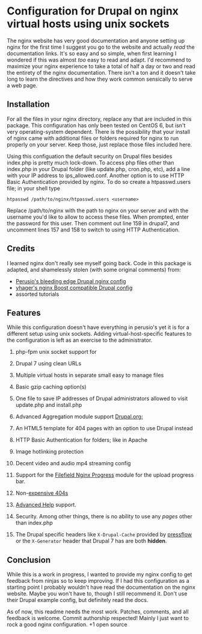 Configuration for Drupal on nginx virtual hosts using unix sockets
================================

The nginx website has very good documentation and anyone setting up nginx for the first time I suggest you go to the website and actually *read* the documentation links. It's so easy and so simple, when first learning I wondered if this was almost *too* easy to read and adapt. I'd recommend to maximize your nginx experience to take a total of half a day or two and read the entirety of the nginx documentation. There isn't a ton and it doesn't take long to learn the directives and how they work common sensically to serve a web page.

## Installation

For all the files in your nginx directory, replace any that are included in this package. This configuration has only been tested on CentOS 6, but isn't very operating-system dependent. There is the possibility that your install of nginx came with additional files or folders required for nginx to run properly on your server. Keep those, just replace those files included here.

Using this configuation the default security on Drupal files besides index.php is pretty much lock-down. To access php files other than index.php in your Drupal folder (like update.php, cron.php, etc), add a line with your IP address to ips_allowed.conf. Another option is to use HTTP Basic Authentication provided by nginx. To do so create a htpasswd.users file; in your shell type
	
	htpasswd /path/to/nginx/htpasswd.users <username>

Replace /path/to/nginx with the path to nginx on your server and <username> with the username you'd like to allow to access these files. When prompted, enter the password for this user. Then comment out line 159 in drupal7, and uncomment lines 157 and 158 to switch to using HTTP Authentication.

## Credits

I learned nginx don't really see myself going back. Code in this package is adapted, and shamelessly stolen (with some original comments) from:

+ [Perusio's bleeding edge Drupal nginx config](https://github.com/perusio/drupal-with-nginx)
+ [yhager's nginx Boost compatible Drupal config](https://github.com/yhager/nginx_drupal)
+ assorted tutorials

## Features
While this configuration doesn't have everything in perusio's yet it is for a different setup using unix sockets. Adding virtual-host-specific features to the configuration is left as an exercise to the administrator.

  1. php-fpm unix socket support for

  2. Drupal 7 using clean URLs

  3. Multiple virtual hosts in separate small easy to manage files

  4. Basic gzip caching option(s)

  5. One file to save IP addresses of Drupal administrators allowed to visit update.php and install.php

  6. Advanced Aggregation module support [Drupal.org:](http://drupal.org/project/advagg)

  7. An HTML5 template for 404 pages with an option to use Drupal instead

  8. HTTP Basic Authentication for folders; like in Apache

  9. Image hotlinking protection

  10. Decent video and audio mp4 streaming config

  11. Support for the [Filefield Nginx Progress](http://drupal.org/project/filefield_nginx_progress) module for the upload progress bar.

  12. Non-[expensive 404s](http://drupal.org/node/76824 "Expensive 404s issue")
  
  13. [Advanced Help](http://drupal.org/project/advanced_help) support.

  14. Security. Among other things, there is no ability to use any _pages_ other than index.php

  15. The Drupal specific headers like `X-Drupal-Cache` provided by [pressflow](https://github.com/pressflow/6) or the `X-Generator`
      header that Drupal 7 has are both **hidden**.

## Conclusion
While this is a work in progress, I wanted to provide my nginx config to get feedback from ninjas so to keep improving. If I had this configuration as a starting point I probably wouldn't have read the documentation on the nginx website. Maybe you won't have to, though I still recommend it. Don't use their Drupal example config, but definitely read the docs.

As of now, this readme needs the most work. Patches, comments, and all feedback is welcome. Commit authorship respected! Mainly I just want to rock a good nginx configuration. +1 open source